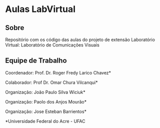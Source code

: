 # Aulas LabVirtual

## Sobre
Repositório com os código das aulas do projeto de extensão Laboratório Virtual: Laboratório de Comunicações Visuais

## Equipe de Trabalho
Coordenador: Prof. Dr. Roger Fredy Larico Chavez*

Colaborador: Prof Dr. Omar Chura Vilcanqui*

Organização: João Paulo Silva Wiciuk*

Organização: Paolo dos Anjos Mourão*

Organização: Jose Esteban Barrientos*

*Universidade Federal do Acre - UFAC
